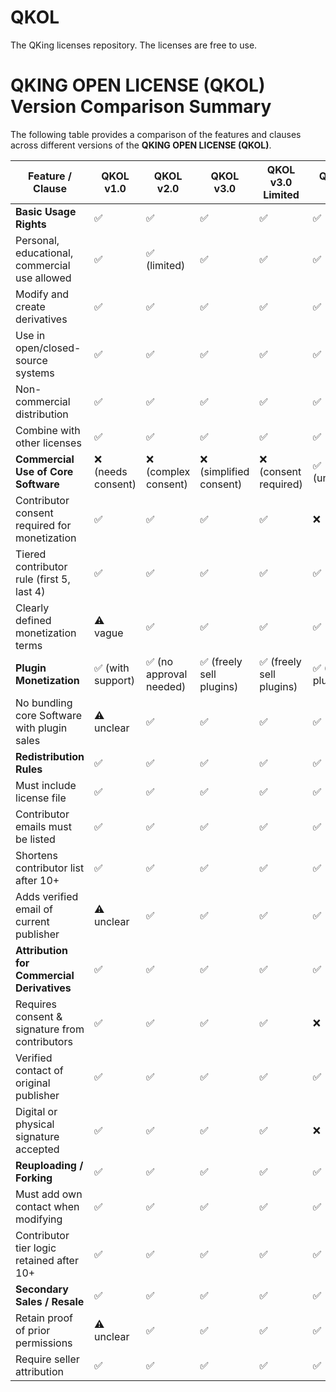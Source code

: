 # QKOL
The QKing licenses repository. The licenses are free to use.

# QKING OPEN LICENSE (QKOL) Version Comparison Summary

The following table provides a comparison of the features and clauses across different versions of the **QKING OPEN LICENSE (QKOL)**.

| **Feature / Clause**                                | **QKOL v1.0**      | **QKOL v2.0**          | **QKOL v3.0**          | **QKOL v3.0 Limited** | **QKOL v3.0 Open**    |
|---------------------------------------------------|-------------------|-----------------------|-----------------------|-----------------------|-----------------------|
| **Basic Usage Rights**                            | ✅                 | ✅                     | ✅                     | ✅                    | ✅                    |
| Personal, educational, commercial use allowed     | ✅                 | ✅ (limited)           | ✅                     | ✅                    | ✅                    |
| Modify and create derivatives                     | ✅                 | ✅                     | ✅                     | ✅                    | ✅                    |
| Use in open/closed-source systems                 | ✅                 | ✅                     | ✅                     | ✅                    | ✅                    |
| Non-commercial distribution                       | ✅                 | ✅                     | ✅                     | ✅                    | ✅                    |
| Combine with other licenses                       | ✅                 | ✅                     | ✅                     | ✅                    | ✅                    |
| **Commercial Use of Core Software**               | ❌ (needs consent) | ❌ (complex consent)   | ❌ (simplified consent) | ❌ (consent required)  | ✅ (unrestricted)      |
| Contributor consent required for monetization     | ✅                 | ✅                     | ✅                     | ✅                    | ❌                    |
| Tiered contributor rule (first 5, last 4)         | ✅                 | ✅                     | ✅                     | ✅                    | ✅                    |
| Clearly defined monetization terms                | ⚠️ vague           | ✅                     | ✅                     | ✅                    | ✅                    |
| **Plugin Monetization**                           | ✅ (with support)  | ✅ (no approval needed) | ✅ (freely sell plugins)| ✅ (freely sell plugins)| ✅ (freely sell plugins)|
| No bundling core Software with plugin sales       | ⚠️ unclear         | ✅                     | ✅                     | ✅                    | ✅                    |
| **Redistribution Rules**                          | ✅                 | ✅                     | ✅                     | ✅                    | ✅                    |
| Must include license file                         | ✅                 | ✅                     | ✅                     | ✅                    | ✅                    |
| Contributor emails must be listed                 | ✅                 | ✅                     | ✅                     | ✅                    | ✅                    |
| Shortens contributor list after 10+               | ✅                 | ✅                     | ✅                     | ✅                    | ✅                    |
| Adds verified email of current publisher          | ⚠️ unclear         | ✅                     | ✅                     | ✅                    | ✅                    |
| **Attribution for Commercial Derivatives**        | ✅                 | ✅                     | ✅                     | ✅                    | ✅                    |
| Requires consent & signature from contributors    | ✅                 | ✅                     | ✅                     | ✅                    | ❌                    |
| Verified contact of original publisher            | ✅                 | ✅                     | ✅                     | ✅                    | ✅                    |
| Digital or physical signature accepted            | ✅                 | ✅                     | ✅                     | ✅                    | ❌                    |
| **Reuploading / Forking**                         | ✅                 | ✅                     | ✅                     | ✅                    | ✅                    |
| Must add own contact when modifying               | ✅                 | ✅                     | ✅                     | ✅                    | ✅                    |
| Contributor tier logic retained after 10+         | ✅                 | ✅                     | ✅                     | ✅                    | ✅                    |
| **Secondary Sales / Resale**                      | ✅                 | ✅                     | ✅                     | ✅                    | ✅                    |
| Retain proof of prior permissions                 | ⚠️ unclear         | ✅                     | ✅                     | ✅                    | ✅                    |
| Require seller attribution                        | ✅                 | ✅                     | ✅                     | ✅                    | ✅                    |

